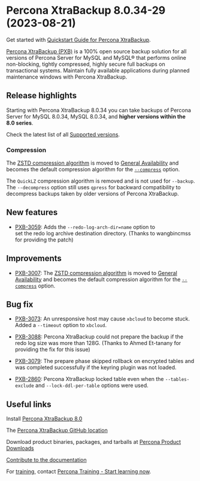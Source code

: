 # Percona XtraBackup 8.0.34-29 (2023-08-21)

Get started with [Quickstart Guide for Percona XtraBackup](..//..//quickstart-overview.md).

[Percona XtraBackup (PXB)](https://www.percona.com/software/mysql-database/percona-xtrabackup) is a 100% open source backup solution for all versions of Percona Server for MySQL and MySQL® that performs online non-blocking, tightly compressed, highly secure full backups on transactional systems. Maintain fully available applications during planned maintenance windows with Percona XtraBackup.

## Release highlights

Starting with Percona XtraBackup 8.0.34 you can take backups of Percona Server for MySQL 8.0.34, MySQL 8.0.34, and **higher versions within the 8.0 series**.

Check the latest list of all [Supported versions](..//..//supported-versions.md).

### Compression

The [ZSTD compression algorithm](..//..//create-compressed-backup.md) is moved to [General Availability](..//..//glossary.md#general-availability-ga) and becomes the default compression algorithm for the [`--compress`](..//..//create-compressed-backup.md) option.

The `QuickLZ` compression algorithm is removed and is not used for `--backup`. The `--decompress` option still uses `qpress` for backward compatibility to decompress backups taken by older versions of Percona XtraBackup.

## New features

* [PXB-3059](https://jira.percona.com/browse/PXB-3059): Adds the `--redo-log-arch-dir=name` option to  
set the redo log archive destination directory. (Thanks to wangbincmss for providing the patch)

## Improvements

* [PXB-3007](https://jira.percona.com/browse/PXB-3007): The [ZSTD compression algorithm](..//..//create-compressed-backup.md) is moved to [General Availability](..//..//glossary.md#general-availability-ga) and becomes the default compression algorithm for the [`--compress`](..//..//create-compressed-backup.md) option.

## Bug fix

* [PXB-3073](https://jira.percona.com/browse/PXB-3073): An unresponsive host may cause `xbcloud` to become stuck. Added a `--timeout` option to `xbcloud`.

* [PXB-3088](https://jira.percona.com/browse/PXB-3088): Percona XtraBackup could not prepare the backup if the redo log size was more than 128G. (Thanks to Ahmed Et-tanany for providing the fix for this issue)

* [PXB-3079](https://jira.percona.com/browse/PXB-3079): The prepare phase skipped rollback on encrypted tables and was completed successfully if the keyring plugin was not loaded.

* [PXB-2860](https://jira.percona.com/browse/PXB-2860): Percona XtraBackup locked table even when the  `--tables-exclude` and `--lock-ddl-per-table` options were used.

## Useful links

Install [Percona XtraBackup 8.0](..//..//installation.md)

The [Percona XtraBackup GitHub location](https://github.com/percona/percona-xtrabackup)

Download product binaries, packages, and tarballs at [Percona Product Downloads](https://www.percona.com/downloads)

[Contribute to the documentation](https://github.com/percona/pxb-docs/blob/8.0/contributing.md)

For [training](https://www.percona.com/training), contact [Percona Training - Start learning now](https://learn.percona.com/contact-me).
